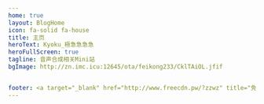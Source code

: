```yaml
---
home: true
layout: BlogHome
icon: fa-solid fa-house
title: 主页
heroText: Kyoku_極急急急急
heroFullScreen: true
tagline: 音声合成相关Mini站
bgImage: http://zn.imc.icu:12645/ota/feikong233/CklTAiOL.jfif


footer: <a target="_blank" href="http://www.freecdn.pw/?zzwz" title="免费云加速（FreeCDN），为您免费提供网站加速和网站防御（DDOS、CC攻击）" alt="免费云加速（FreeCDN），为您免费提供网站加速和网站防御（DDOS、CC攻击）">本站由免费云加速（FreeCDN）提供网站加速和攻击防御服务</a>
---
```


